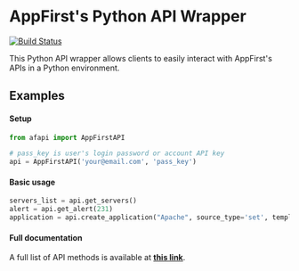 AppFirst's Python API Wrapper
=============================
[![Build Status](https://travis-ci.org/appfirst/afapi.svg)](https://travis-ci.org/appfirst/afapi)

This Python API wrapper allows clients to easily interact with AppFirst's APIs in a Python environment.


Examples
--------

#### Setup
```python
from afapi import AppFirstAPI

# pass_key is user's login password or account API key
api = AppFirstAPI('your@email.com', 'pass_key')
```

#### Basic usage
```python
servers_list = api.get_servers()
alert = api.get_alert(231)
application = api.create_application("Apache", source_type='set', template_id=7)
```

#### Full documentation
A full list of API methods is available at **[this link]()**.